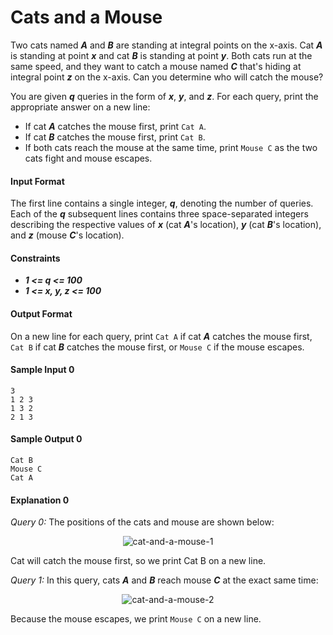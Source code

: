 # Cats and a Mouse

Two cats named __*A*__ and __*B*__ are standing at integral points on the x-axis. Cat __*A*__ is standing at point __*x*__ and cat __*B*__ is standing at point __*y*__. Both cats run at the same speed, and they want to catch a mouse named __*C*__ that's hiding at integral point __*z*__ on the x-axis. Can you determine who will catch the mouse?

You are given __*q*__ queries in the form of __*x*__, __*y*__, and __*z*__. For each query, print the appropriate answer on a new line:

* If cat __*A*__ catches the mouse first, print `Cat A`.
* If cat __*B*__ catches the mouse first, print `Cat B`.
* If both cats reach the mouse at the same time, print `Mouse C` as the two cats fight and mouse escapes.

#### Input Format
The first line contains a single integer, __*q*__, denoting the number of queries.
Each of the __*q*__ subsequent lines contains three space-separated integers describing the respective values of __*x*__ (cat __*A*__'s location), __*y*__ (cat __*B*__'s location), and __*z*__ (mouse __*C*__'s location).

#### Constraints
* __*1 <= q <= 100*__
* __*1 <= x, y, z <= 100*__

#### Output Format
On a new line for each query, print `Cat A` if cat __*A*__ catches the mouse first, `Cat B` if cat __*B*__ catches the mouse first, or `Mouse C` if the mouse escapes.

#### Sample Input 0
```
3
1 2 3
1 3 2
2 1 3
```

#### Sample Output 0
```
Cat B
Mouse C
Cat A
```

#### Explanation 0
*Query 0:* The positions of the cats and mouse are shown below:

<p align="center">
    <img src="" alt="cat-and-a-mouse-1">
</p>

Cat  will catch the mouse first, so we print Cat B on a new line.

*Query 1:* In this query, cats __*A*__ and __*B*__ reach mouse __*C*__ at the exact same time:

<p align="center">
    <img src="" alt="cat-and-a-mouse-2">
</p>

Because the mouse escapes, we print `Mouse C` on a new line.
